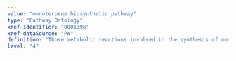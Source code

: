 ```yaml
---
value: "monoterpene biosynthetic pathway"
type: "Pathway Ontology"
xref-identifier: "0001396"
xref-dataSource: "PW"
definition: "Those metabolic reactions involved in the synthesis of monoterpene, a class of terpene composed of two isoprene units."
level: "4"
---
```

